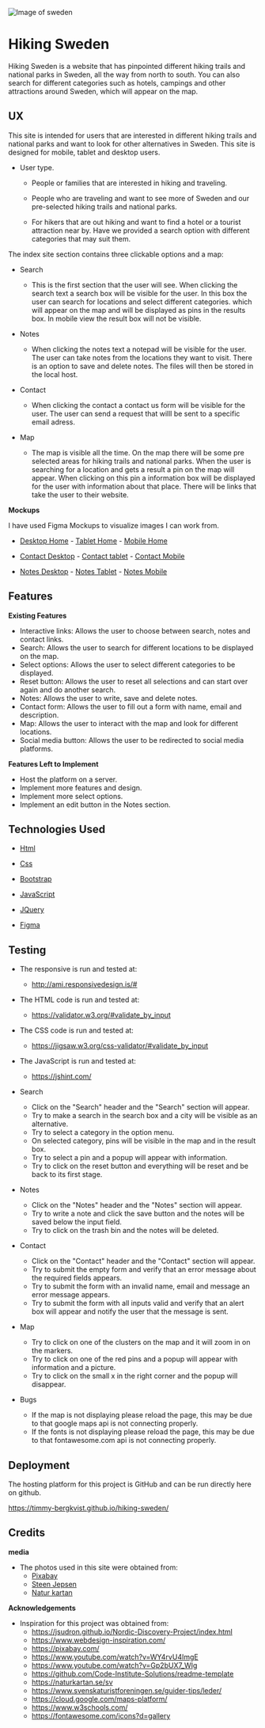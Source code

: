 ![Image of sweden](https://timmy-bergkvist.github.io/hiking-sweden/assets/images/readmefile-logo.jpg)

# Hiking Sweden
Hiking Sweden is a website that has pinpointed different hiking trails and national parks in Sweden, 
all the way from north to south.
You can also search for different categories such as hotels, campings and other attractions around Sweden,
which will appear on the map.

## UX

This site is intended for users that are interested in different hiking trails and national parks
and want to look for other alternatives in Sweden. This site is designed for mobile, tablet and desktop users.

- User type.
  - People or families that are interested in hiking and traveling.

  - People who are traveling and want to see more of Sweden and our pre-selected 
    hiking trails and national parks.

  - For hikers that are out hiking and want to find a hotel or a tourist attraction near by.
    Have we provided a search option with different categories that may suit them.


The index site section contains three clickable options and a map:

- Search
  - This is the first section that the user will see.
    When clicking the search text a search box will be visible for the user. 
    In this box the user can search for locations and select different categories.
    which will appear on the map and will be displayed as pins in the results box. 
    In mobile view the result box will not be visible.
  
- Notes
  - When clicking the notes text a notepad will be visible for the user. The user can take notes from the
    locations they want to visit. There is an option to save and delete notes.
    The files will then be stored in the local host.
  
- Contact
  - When clicking the contact a contact us form will be visible for the user. The user can send a
    request that willl be sent to a specific email adress.

- Map
  - The map is visible all the time. On the map there will be some pre selected areas for hiking trails and 
    national parks. When the user is searching for a location and gets a result a pin on the map will appear. 
    When clicking on this pin a information box will be displayed for the user with information about that place.
    There will be links that take the user to their website.


**Mockups**
  
  I have used Figma Mockups to visualize images I can work from.

- <a href="/assets/mockups/desktop-home-mockup.jpg" target="_blank">Desktop Home</a> - <a href="/assets/mockups/tablet-home-mockup.jpg" target="_blank">Tablet Home</a> - <a href="/assets/mockups/mobile-home-mockup.jpg" target="_blank">Mobile Home</a>

- <a href="/assets/mockups/desktop-contact-mockup.jpg" target="_blank">Contact Desktop</a> - <a href="/assets/mockups/tablet-contact-mockup.jpg" target="_blank">Contact tablet</a> - <a href="/assets/mockups/mobile-contact-mockup.jpg" target="_blank">Contact Mobile</a>

- <a href="/assets/mockups/desktop-notes-mockup.jpg" target="_blank">Notes Desktop</a> - <a href="/assets/mockups/tablet-notes-mockup.jpg" target="_blank">Notes Tablet</a> - <a href="/assets/mockups/mobile-notes-mockup.jpg" target="_blank">Notes Mobile</a>


## Features

**Existing Features**

- Interactive links: Allows the user to choose between search, notes and contact links.
- Search: Allows the user to search for different locations to be displayed on the map.
- Select options: Allows the user to select different categories to be displayed.
- Reset button: Allows the user to reset all selections and can start over again and do another search.
- Notes: Allows the user to write, save and delete notes.
- Contact form: Allows the user to fill out a form with name, email and description.
- Map: Allows the user to interact with the map and look for different locations.
- Social media button: Allows the user to be redirected to social media platforms.

**Features Left to Implement**

- Host the platform on a server.
- Implement more features and design.
- Implement more select options.
- Implement an edit button in the Notes section.

## Technologies Used
- <a href="https://en.wikipedia.org/wiki/HTML" target="_blank"> Html </a>
  
- <a href="https://en.wikipedia.org/wiki/Cascading_Style_Sheets" target="_blank"> Css </a>

- <a href="https://getbootstrap.com/" target="_blank"> Bootstrap </a>

- <a href="https://en.wikipedia.org/wiki/JavaScript" target="_blank"> JavaScript </a>

- <a href="https://en.wikipedia.org/wiki/JQuery" target="_blank"> JQuery </a>

- <a href="https://www.figma.com/" target="_blank"> Figma </a>
  
## Testing 

  - The responsive is run and tested at:
    - http://ami.responsivedesign.is/#

  - The HTML code is run and tested at:
    - https://validator.w3.org/#validate_by_input
  
  - The CSS code is run and tested at:
    - https://jigsaw.w3.org/css-validator/#validate_by_input
    
  - The JavaScript is run and tested at:
    - https://jshint.com/  
    
  - Search
    - Click on the "Search" header and the "Search" section will appear.
    - Try to make a search in the search box and a city will be visible as an alternative.
    - Try to select a category in the option menu.
    - On selected category, pins will be visible in the map and in the result box.
    - Try to select a pin and a popup will appear with information.
    - Try to click on the reset button and everything will be reset and be back to its first stage.
  
  - Notes
    - Click on the "Notes" header and the "Notes" section will appear.
    - Try to write a note and click the save button and the notes will be saved below the input field.
    - Try to click on the trash bin and the notes will be deleted.
  
  - Contact
    - Click on the "Contact" header and the "Contact" section will appear.
    - Try to submit the empty form and verify that an error message about the required fields appears.
    - Try to submit the form with an invalid name, email and message an error message appears.
    - Try to submit the form with all inputs valid and verify that an alert box will appear and
      notify the user that the message is sent.

  - Map
    - Try to click on one of the clusters on the map and it will zoom in on the markers.
    - Try to click on one of the red pins and a popup will appear with information and a picture.
    - Try to click on the small x in the right corner and the popup will disappear.
 
  - Bugs
    - If the map is not displaying please reload the page, this may be due to that google maps api is not connecting properly.
    - If the fonts is not displaying please reload the page, this may be due to that fontawesome.com api is not connecting properly.
  
## Deployment
  
  The hosting platform for this project is GitHub and can be run directly here on github.
  
  https://timmy-bergkvist.github.io/hiking-sweden/
  
## Credits
  
   **media**
  - The photos used in this site were obtained from:
    - <a href="https://pixabay.com/" target="_blank"> Pixabay </a>
    - <a href="https://pixabay.com/sv/photos/sverige-lappland-kungsleden-1093281/" target="_blank"> Steen Jepsen <a>
    - <a href="https://naturkartan.se/sv" target="_blank"> Natur kartan</a>

   **Acknowledgements**
  - Inspiration for this project was obtained from:
    - https://jsudron.github.io/Nordic-Discovery-Project/index.html
    - https://www.webdesign-inspiration.com/
    - https://pixabay.com/
    - https://www.youtube.com/watch?v=WY4rvU4ImgE
    - https://www.youtube.com/watch?v=Gp2bUX7_WIg
    - https://github.com/Code-Institute-Solutions/readme-template
    - https://naturkartan.se/sv
    - https://www.svenskaturistforeningen.se/guider-tips/leder/
    - https://cloud.google.com/maps-platform/
    - https://www.w3schools.com/
    - https://fontawesome.com/icons?d=gallery
